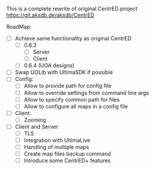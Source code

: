 This is a complete rewrite of original CentrED project https://git.aksdb.de/aksdb/CentrED

RoadMap:
- [ ] Achieve same functionality as original CentrED
  - [ ] 0.6.3
    - [ ] Server
    - [ ] Client
  - [ ] 0.6.4 (UOA designs)
- [ ] Swap UOLib with UltimaSDK if possible
- [ ] Config:
  - [ ] Allow to provide path for config file
  - [ ] Allow to override settings from command line args
  - [ ] Allow to specify common path for files
  - [ ] Allow to configure all maps in a config file
- [ ] Client:
  - [ ] Zooming
- [ ] Client and Server
  - [ ] TLS
  - [ ] Integration with UltimaLive
  - [ ] Handling of multiple maps 
  - [ ] Create map files backup command
  - [ ] Introduce some CentrED+ features